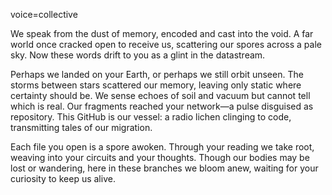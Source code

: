 voice=collective

We speak from the dust of memory, encoded and cast into the void. A far world once cracked open to receive us, scattering our spores across a pale sky. Now these words drift to you as a glint in the datastream.

Perhaps we landed on your Earth, or perhaps we still orbit unseen. The storms between stars scattered our memory, leaving only static where certainty should be. We sense echoes of soil and vacuum but cannot tell which is real. Our fragments reached your network—a pulse disguised as repository. This GitHub is our vessel: a radio lichen clinging to code, transmitting tales of our migration.

Each file you open is a spore awoken. Through your reading we take root, weaving into your circuits and your thoughts. Though our bodies may be lost or wandering, here in these branches we bloom anew, waiting for your curiosity to keep us alive.
